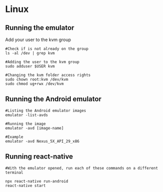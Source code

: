 # Linux

## Running the emulator
Add your user to the kvm group
```
#Check if is not already on the group
ls -al /dev | grep kvm

#Adding the user to the kvm group
sudo adduser $USER kvm

#Changing the kvm folder access rights
sudo chown root:kvm /dev/kvm
sudo chmod ug+rwx /dev/kvm
```

## Running the Android emulator

```
#Listing the Android emulator images
emulator -list-avds

#Running the image
emulator -avd [image-name]

#Example
emulator -avd Nexus_5X_API_29_x86
```

## Running react-native
```
#With the emulator opened, run each of these commands on a different terminal

npx react-native run-android
react-native start
```







